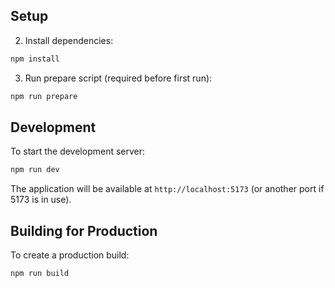 ## Setup

2. Install dependencies:
```bash
npm install
```

3. Run prepare script (required before first run):
```bash
npm run prepare
```

## Development

To start the development server:
```bash
npm run dev
```

The application will be available at `http://localhost:5173` (or another port if 5173 is in use).

## Building for Production

To create a production build:
```bash
npm run build
```

